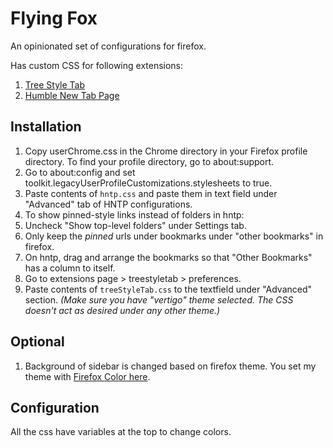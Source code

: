 # Flying Fox

An opinionated set of configurations for firefox.

Has custom CSS for following extensions: 
1. [Tree Style Tab](https://addons.mozilla.org/en-US/firefox/addon/tree-style-tab/)
2. [Humble New Tab Page](https://addons.mozilla.org/en-US/firefox/addon/humble-new-tab/)

## Installation
1. Copy userChrome.css in the Chrome directory in your Firefox profile directory. To find your profile directory, go to about:support.
2. Go to about:config and set toolkit.legacyUserProfileCustomizations.stylesheets to true.
3. Paste contents of `hntp.css` and paste them in text field under "Advanced" tab of HNTP configurations. 
4. To show pinned-style links instead of folders in hntp: 
  1. Uncheck "Show top-level folders" under Settings tab. 
  2. Only keep the *pinned* urls under bookmarks under "other bookmarks" in firefox. 
  3. On hntp, drag and arrange the bookmarks so that "Other Bookmarks" has a column to itself. 
4. Go to extensions page > treestyletab > preferences.
5. Paste contents of `treeStyleTab.css` to the textfield under "Advanced" section. *(Make sure you have "vertigo" theme selected. The CSS doesn't act as desired under any other theme.)*

## Optional
1. Background of sidebar is changed based on firefox theme. You set my theme with [Firefox Color here](https://color.firefox.com/?theme=XQAAAAIfAQAAAAAAAABBqYhm849SCia2CaaEGccwS-xNKlhWuMf61H-qemtFQ7JmIThKEJYbO6BYtxXFN3QVwfgIyLdrYygaud86UIpkiO8YN31rNYQT4wbIyYwCNHU7jaUMww6R7XMYKHXDUCvMW7_0AiLugqKwZ2mhpvOqQw__PRrGb_w5dNZqMUkPfE4UsOjehwu76ZgYlAyi-kcs2o76aC30rqSaUf9RJtUHhA_oQODqn_yh5tM).

## Configuration
All the css have variables at the top to change colors.
